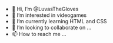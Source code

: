 - 👋 Hi, I’m @LuvasTheGloves
- 👀 I’m interested in videogames
- 🌱 I’m currently learning HTML and CSS
- 💞️ I’m looking to collaborate on ...
- 📫 How to reach me ...

<!---
LuvasTheGloves/LuvasTheGloves is a ✨ special ✨ repository because its `README.md` (this file) appears on your GitHub profile.
You can click the Preview link to take a look at your changes.
--->
